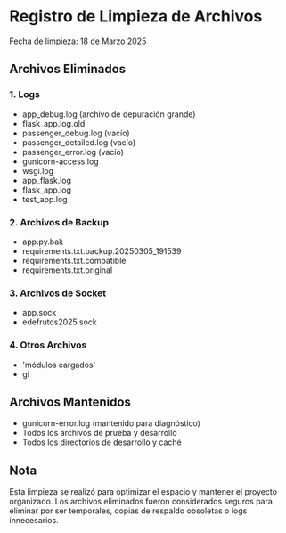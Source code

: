 # Registro de Limpieza de Archivos

Fecha de limpieza: 18 de Marzo 2025

## Archivos Eliminados

### 1. Logs
- app_debug.log (archivo de depuración grande)
- flask_app.log.old
- passenger_debug.log (vacío)
- passenger_detailed.log (vacío)
- passenger_error.log (vacío)
- gunicorn-access.log
- wsgi.log
- app_flask.log
- flask_app.log
- test_app.log

### 2. Archivos de Backup
- app.py.bak
- requirements.txt.backup.20250305_191539
- requirements.txt.compatible
- requirements.txt.original

### 3. Archivos de Socket
- app.sock
- edefrutos2025.sock

### 4. Otros Archivos
- 'módulos cargados'
- gi

## Archivos Mantenidos
- gunicorn-error.log (mantenido para diagnóstico)
- Todos los archivos de prueba y desarrollo
- Todos los directorios de desarrollo y caché

## Nota
Esta limpieza se realizó para optimizar el espacio y mantener el proyecto organizado.
Los archivos eliminados fueron considerados seguros para eliminar por ser temporales,
copias de respaldo obsoletas o logs innecesarios.
